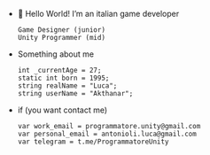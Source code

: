 - 👋 Hello World! I’m an italian game developer


      Game Designer (junior)
      Unity Programmer (mid)

- Something about me

      int _currentAge = 27;
      static int born = 1995;
      string realName = "Luca";
      string userName = "Akthanar";

- if (you want contact me)

      var work_email = programmatore.unity@gmail.com
      var personal_email = antonioli.luca@gmail.com
      var telegram = t.me/ProgrammatoreUnity



<!---
Akthanar/Akthanar is a ✨ special ✨ repository because its `README.md` (this file) appears on your GitHub profile.
You can click the Preview link to take a look at your changes.
--->
